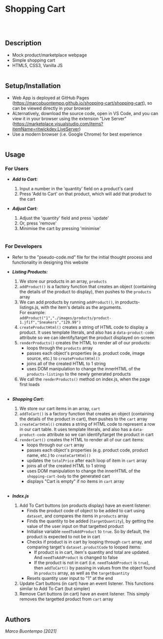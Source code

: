 # **Shopping Cart**
<br/><br/>

## **Description**
- Mock product/marketplace webpage
- Simple shopping cart
- HTML5, CSS3, Vanilla JS
<br/><br/>

## **Setup/Installation**
- Web App is deployed at GitHub Pages (https://marcobuontempo.github.io/shopping-cart/shopping-cart), so can be viewed directly in your browser
- ALternatively, download the source code, open in VS Code, and you can view it in your browser using the extension "Live Server" (https://marketplace.visualstudio.com/items?itemName=ritwickdey.LiveServer)
- Use a modern browser (i.e. Google Chrome) for best experience
<br/><br/>

## **Usage**
### **For Users**
- ***Add to Cart:***
    1. Input a number in the 'quantity' field on a product's card
    2. Press 'Add to Cart' on that product, which will add that product to the cart

- ***Adjust Cart:***
    1. Adjust the 'quantity' field and press 'update'
    2. Or, press 'remove'
    3. Minimise the cart by pressing 'minimise'
<br/><br/>

### **For Developers**
- Refer to the "pseudo-code.md" file for the initial thought process and functionality in designing this website
- ***Listing Products:***
    1. We store our products in an array, `products`
    2. `addProduct()` is a factory function that creates an object (containing the details of the product to display), then pushes to the `products` array
    3. We can add products by running `addProduct()`, in products-listings.js, with the item's details as the arguments. 
    <br/>For example:<br/>
    `addProduct("1","./images/products/product-1.jfif","Sneakers","129.99")`
    4. `createProductHtml()` creates a string of HTML code to display a product. It uses template literals, and also has a `data-product-code` attribute so we can identify/target the product displayed on-screen
    5. `renderProducts()` creates the HTML to render all of our products:
        - loops through the `products` array
        - passes each object's properties (e.g. product code, image source, etc.) to `createProductHtml()`
        - joins all of the created HTML to 1 string
        - uses DOM manipulation to change the innerHTML of the `products-listings` to the newly generated products
    6. We call the `renderProducts()` method on index.js, when the page first loads
<br/><br/>

- ***Shopping Cart:***
    1. We store our cart items in an array, `cart`
    2. `addToCart()` is a factory function that creates an object (containing the details of the product in cart), then pushes to the `cart` array
    3. `createCartHtml()` creates a string of HTML code to represent a row in our cart table. It uses template literals, and also has a `data-product-code` attribute so we can identify/target the product in cart
    4. `renderCart()` creates the HTML to render all of our cart items:
        - loops through our `cart` array
        - passes each object's properties (e.g. product code, product name, etc.) to `createCartHtml()`
        - updates the `totalPrice` after each loop of item in `cart` array
        - joins all of the created HTML to 1 string
        - uses DOM manipulation to change the innerHTML of the `shopping-cart-body` to the generated cart
        - displays "Cart is empty" if no items in `cart` array
<br/><br/>

- ***Index.js***
    1. Add To Cart buttons (on products display) have an event listener:
        - Finds the product code of object to be added to cart using `dataset`, and compares the items in `products` array
        - Finds the quantity to be added (`targetQuantity`), by getting the value of the user input on that targetted product
        - Initialise variable `needToAddProduct` to `true`. So by default, the product is expected to not be in cart
        - Checks if product is in cart by looping through `cart` array, and comparing target's `dataset.productCode` to looped items:
            - If product is in cart, item's quantity and total are updated. And `needToAddProduct` is changed to false
            - If the product is not in cart (i.e. `needToAddProduct` is `true`), then `addToCart()` by passing in values from the object found in `products` array, as well as the `targetQuantity`
        - Resets quantity user input to "1" at the end
    2. Update Cart buttons (in cart) have an event listener. This functions similar to Add To Cart (but simpler)
    3. Remove Cart buttons (in cart) have an event listener. This simply removes the targetted product from `cart` array
<br/><br/>

## **Authors**
*Marco Buontempo [2021]*